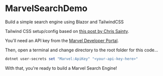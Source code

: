 # MarvelSearchDemo
Build a simple search engine using Blazor and TailwindCSS

Tailwind CSS setup/config based on [this post by Chris Sainty](https://chrissainty.com/integrating-tailwind-css-with-blazor-using-gulp-part-1/).

You'll need an API key from the [Marvel Developer Portal](https://developer.marvel.com/).

Then, open a terminal and change directory to the root folder for this code...

``` powershell
dotnet user-secrets set "Marvel:ApiKey" "<your-api-key-here>"
```

With that, you're ready to build a Marvel Search Engine!
